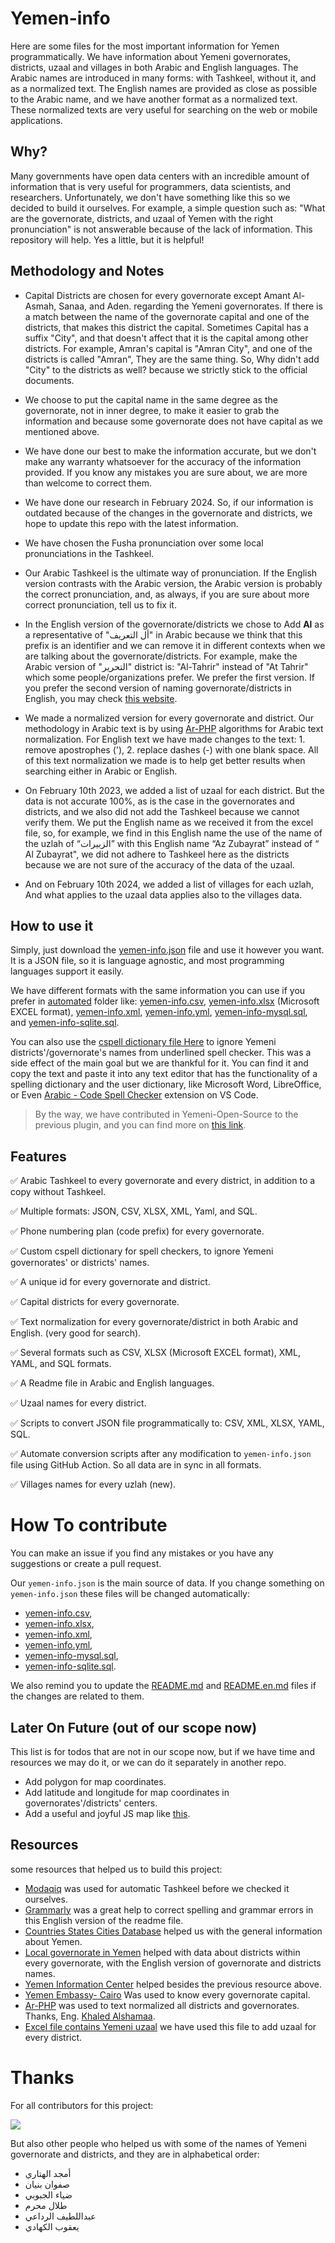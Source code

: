 # Yemen-info

Here are some files for the most important information for Yemen programmatically. We have information about Yemeni governorates, districts, uzaal and villages in both Arabic and English languages.
The Arabic names are introduced in many forms: with Tashkeel, without it, and as a normalized text.
The English names are provided as close as possible to the Arabic name, and we have another format as a normalized text. These normalized texts are very useful for searching on the web or mobile applications.

## Why?

Many governments have open data centers with an incredible amount of information that is very useful for programmers, data scientists, and researchers. Unfortunately, we don't have something like this so we decided to build it ourselves.
For example, a simple question such as: "What are the governorate, districts, and uzaal of Yemen with the right pronunciation" is not answerable because of the lack of information.
This repository will help. Yes a little, but it is helpful!

## Methodology and Notes

- Capital Districts are chosen for every governorate except Amant Al-Asmah, Sanaa, and Aden. regarding the Yemeni governorates. If there is a match between the name of the governorate capital and one of the districts, that makes this district the capital. Sometimes Capital has a suffix "City", and that doesn't affect that it is the capital among other districts. For example, Amran's capital is "Amran City", and one of the districts is called "Amran", They are the same thing. So, Why didn't add "City" to the districts as well? because we strictly stick to the official documents.

- We choose to put the capital name in the same degree as the governorate, not in inner degree, to make it easier to grab the information and because some governorate does not have capital as we mentioned above.

- We have done our best to make the information accurate, but we don't make any warranty whatsoever for the accuracy of the information provided. If you know any mistakes you are sure about, we are more than welcome to correct them.

- We have done our research in February 2024. So, if our information is outdated because of the changes in the governorate and districts, we hope to update this repo with the latest information.

- We have chosen the Fusha pronunciation over some local pronunciations in the Tashkeel.

- Our Arabic Tashkeel is the ultimate way of pronunciation. If the English version contrasts with the Arabic version, the Arabic version is probably the correct pronunciation, and, as always, if you are sure about more correct pronunciation, tell us to fix it.

- In the English version of the governorate/districts we chose to Add **Al** as a representative of "أل التعريف" in Arabic because we think that this prefix is an identifier and we can remove it in different contexts when we are talking about the governorate/districts. For example, make the Arabic version of "التحرير" district is: "Al-Tahrir" instead of "At Tahrir" which some people/organizations prefer. We prefer the first version. If you prefer the second version of naming governorate/districts in English, you may check [this website](https://yemenlg.org/governorates/).

- We made a normalized version for every governorate and district. Our methodology in Arabic text is by using [Ar-PHP](https://ar-php.org/github/examples/standard.php) algorithms for Arabic text normalization. For English text we have made changes to the text: 1. remove apostrophes ('), 2. replace dashes (-) with one blank space. All of this text normalization we made is to help get better results when searching either in Arabic or English.

- On February 10th 2023, we added a list of uzaal for each district. But the data is not accurate 100%, as is the case in the governorates and districts, and we also did not add the Tashkeel because we cannot verify them. We put the English name as we received it from the excel file, so, for example, we find in this English name the use of the name of the uzlah of “الزبيرات” with this English name “Az Zubayrat” instead of “ Al Zubayrat", we did not adhere to Tashkeel here as the districts because we are not sure of the accuracy of the data of the uzaal.

- And on February 10th 2024, we added a list of villages for each uzlah, And what applies to the uzaal data applies also to the villages data.

## How to use it

Simply, just download the [yemen-info.json](https://github.com/YemenOpenSource/Yemen-info/blob/main/yemen-info.json) file and use it however you want. It is a JSON file, so it is language agnostic, and most programming languages support it easily.

We have different formats with the same information you can use if you prefer in [automated](https://github.com/YemenOpenSource/Yemen-info/tree/main/automated) folder like: [yemen-info.csv](./automated/yemen-info.csv), [yemen-info.xlsx](./automated/yemen-info.xlsx) (Microsoft EXCEL format), [yemen-info.xml](./automated/yemen-info.xml), [yemen-info.yml](./automated/yemen-info.yml), [yemen-info-mysql.sql](./automated/yemen-info-mysql.sql), and [yemen-info-sqlite.sql](./automated/yemen-info-sqlite.sql).

You can also use the [cspell dictionary file Here](https://github.com/YemenOpenSource/Yemen-info/blob/main/.cspell/custom-dictionary-workspace.txt) to ignore Yemeni districts'/governorate's names from underlined spell checker. This was a side effect of the main goal but we are thankful for it. You can find it and copy the text and paste it into any text editor that has the functionality of a spelling dictionary and the user dictionary, like Microsoft Word, LibreOffice, or Even [Arabic - Code Spell Checker](https://marketplace.visualstudio.com/items?itemName=streetsidesoftware.code-spell-checker-arabic) extension on VS Code.

> By the way, we have contributed in Yemeni-Open-Source to the previous plugin, and you can find more on [this link](https://github.com/YemenOpenSource/impactful-contributions).

## Features

✅ Arabic Tashkeel to every governorate and every district, in addition to a copy without Tashkeel.

✅ Multiple formats: JSON, CSV, XLSX, XML, Yaml, and SQL.

✅ Phone numbering plan (code prefix) for every governorate.

✅ Custom cspell dictionary for spell checkers, to ignore Yemeni governorates' or districts' names.

✅ A unique id for every governorate and district.

✅ Capital districts for every governorate.

✅ Text normalization for every governorate/district in both Arabic and English. (very good for search).

✅ Several formats such as CSV, XLSX (Microsoft EXCEL format), XML, YAML, and SQL formats.

✅ A Readme file in Arabic and English languages.

✅ Uzaal names for every district.

✅ Scripts to convert JSON file programmatically to: CSV, XML, XLSX, YAML, SQL.

✅ Automate conversion scripts after any modification to `yemen-info.json` file using GitHub Action. So all data are in sync in all formats.

✅ Villages names for every uzlah (new).

# How To contribute

You can make an issue if you find any mistakes or you have any suggestions or create a pull request.

Our `yemen-info.json` is the main source of data. If you change something on `yemen-info.json` these files will be changed automatically:

- [yemen-info.csv](./automated/yemen-info.csv),
- [yemen-info.xlsx](./automated/yemen-info.xlsx),
- [yemen-info.xml](./automated/yemen-info.xml),
- [yemen-info.yml](./automated/yemen-info.yml),
- [yemen-info-mysql.sql](./automated/yemen-info-mysql.sql),
- [yemen-info-sqlite.sql](./automated/yemen-info-sqlite.sql).

We also remind you to update the [README.md](./README.md) and [README.en.md](./README.en.md) files if the changes are related to them.

## Later On Future (out of our scope now)

This list is for todos that are not in our scope now, but if we have time and resources we may do it, or we can do it separately in another repo.

- Add polygon for map coordinates.
- Add latitude and longitude for map coordinates in governorates'/districts' centers.
- Add a useful and joyful JS map like [this](https://yemenlg.org/ar/).

## Resources

some resources that helped us to build this project:

- [Modaqiq](https://dictionary.alc.ae/modaqiq) was used for automatic Tashkeel before we checked it ourselves.
- [Grammarly](https://app.grammarly.com/) was a great help to correct spelling and grammar errors in this English version of the readme file.
- [Countries States Cities Database](https://github.com/dr5hn/countries-states-cities-database) helped us with the general information about Yemen.
- [Local governorate in Yemen](https://yemenlg.org/ar/%d8%a7%d9%84%d9%85%d8%ad%d8%a7%d9%81%d8%b8%d8%a7%d8%aa/) helped with data about districts within every governorate, with the English version of governorate and districts names.
- [Yemen Information Center](https://yemen-nic.info/yemen/gover/) helped besides the previous resource above.
- [Yemen Embassy- Cairo](http://www.yemenembassy-cairo.com/aboutyemen6.asp) Was used to know every governorate capital.
- [Ar-PHP](https://github.com/khaled-alshamaa/ar-php) was used to text normalized all districts and governorates. Thanks, Eng. [Khaled Alshamaa](https://github.com/khaled-alshamaa).
- [Excel file contains Yemeni uzaal](https://data.humdata.org/dataset/6b2656e2-b915-4671-bfed-468d5edcd80a/resource/a0385cba-d2c7-4ced-802f-895255aac3ca/download/yem_admin_ochayemen_20191002.xlsx) we have used this file to add uzaal for every district.

# Thanks

For all contributors for this project:

<a href="https://github.com/YemenOpenSource/Yemen-info/graphs/contributors">
  <img src="https://contrib.rocks/image?repo=Yemeni-Open-Source/Yemen-info" />
</a>

<br />

But also other people who helped us with some of the names of Yemeni governorate and districts, and they are in alphabetical order:

- أمجد الهتاري
- صفوان بنيان
- ضياء الجبوبي
- طلال محرم
- عبداللطيف الرداعي
- يعقوب الكهادي
